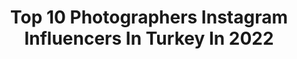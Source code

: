 ---
title: Top 10 Photographers Instagram Influencers In Turkey In 2022
description: >-
  Find top photographers Instagram influencers in Turkey in 2022. Most popular hashtags: #portrait #earth #portraitpage.
platform: Instagram
hits: 648
text_top: Discover the top-rated Instagram influencers on inBeat.
text_bottom: Our database has 648 Instagram influencers like this in Turkey for you to work with.
profiles:
  - username: "_aliim2"
    fullname: >-
      Ali m
    bio: >-
      Photographer .
    location: "Turkey"
    followers: 7152
    engagement: 1107
    commentsToLikes: 0.079082
    id: ck9wd68u3e8ui0j789ipnrv1i
    verified: false
    hashtags: "#shooting, #theportraitbazaar, #creativemodeling, #magazine35mm"
  - username: "kayrasercan"
    fullname: >-
      Kayra Sercan
    bio: >-
      ⁣Photographer
    location: "Turkey"
    followers: 32326
    engagement: 187
    commentsToLikes: 0.013089
    id: ck5hslcxnws360i11hun25rdd
    verified: false
    hashtags: "#rize, #tu, #karadeniz, #yaylalar"
  - username: "tameryilmaz1"
    fullname: >-
      Tamer Yilmaz
    bio: >-
      Photographer
    location: "Turkey"
    followers: 55642
    engagement: 224
    commentsToLikes: 0.052804
    id: ck13b23antbas0i19iik2itlv
    verified: false
    hashtags: "#regrann, #reborn, #hayvanhaklar, #fashion"
  - username: "_teachersella"
    fullname: >-
      _teachersella
    bio: >-
      🎈Matematik öğretmeni👩‍🏫 photographer📸canon6D📸 seyahatetmeyisever🚌✈️ Doğasever🍃🎄🍀 İstanbul🏚🏘🏡
    location: "Turkey"
    followers: 5767
    engagement: 2752
    commentsToLikes: 0.096546
    id: ck139kyvbltya0i1971bjy9g2
    verified: false
    hashtags: "#tatilebirkla, #gulvegulsah, #harikasaliaksami, #aksmkeyfiii"
  - username: "byfthtzcn_horsephoto"
    fullname: >-
      Fatih Tezcan
    bio: >-
      horse photographer 🐎📸 @byfatihtezcan @by_fthtzcn işbirligi için dm atabilirsiniz. 🐎🐎 @dayflashapp Ambassador
    location: "Turkey"
    followers: 2913
    engagement: 2302
    commentsToLikes: 0.189547
    id: ckap4s3qx8miw0i78yiw3ek34
    verified: false
    hashtags: "#sonyalphatr, #horseofinsta, #horsesphoto, #dayflashapp"
  - username: "orhandoganer.artstudio"
    fullname: >-
      Orhan Doganer
    bio: >-
      Graphic designer - Photographer - Painter - Instructor Karate Istanbul/ Turkey
    location: "Turkey"
    followers: 2614
    engagement: 3709
    commentsToLikes: 0.109500
    id: ckaovg7y44hru0i78e3u55rit
    verified: false
    hashtags: "#pencildrawings, #pencilportrait, #drawingoftheday, #artgallery"
  - username: "muratkoksalart"
    fullname: >-
      Cappadocia Photographer
    bio: >-
      Wedding & Fashion Photographer 📸 Based in Cappadocia 🎈🇹🇷 Contact : +905397695214 Photographer| Retoucher 💻
    location: "Turkey"
    followers: 27793
    engagement: 1058
    commentsToLikes: 0.052968
    id: ck5hsms8dwuhw0i11wlke04jm
    verified: false
    hashtags: "#cappadocia, #reels, #kapadokya, #muratkoksal"
  - username: "hoseeinpk"
    fullname: >-
      hoseinpk
    bio: >-
      PHOTOGRAPHER📸 🇹🇷
    location: "Turkey"
    followers: 88243
    engagement: 849
    commentsToLikes: 0.035922
    id: ck8t33nez1q590j7845ssqfyh
    verified: false
    hashtags: "#vogue, #pic, #kdpeoplegallery, #vescocam"
  - username: "abdllhaydmr_photos"
    fullname: >-
      abdullah aydemir
    bio: >-
      Portrait photographer 📷 🔸️Eyes of the İstanbul All rights reserved ©
    location: "Turkey"
    followers: 74883
    engagement: 737
    commentsToLikes: 0.037126
    id: ck0vyevmg3mv80i190hp3q86g
    verified: false
    hashtags: "#streetportrait, #child, #portrait, #girl"
  - username: "emrecakmak.tr"
    fullname: >-
      Emre Çakmak
    bio: >-
      📍Turkey Finalist: •The Independent Photographer, Street Photo 20 | •London 20 | •Moment 20 | •IPA 20 | •Life Framer, Street Life 20
    location: "Turkey"
    followers: 7056
    engagement: 2223
    commentsToLikes: 0.055346
    id: ck0w5w2d65pev0i19ys9t8yz3
    verified: false
    hashtags: "#stayathome, #streets, #hcsc, #spi"
---